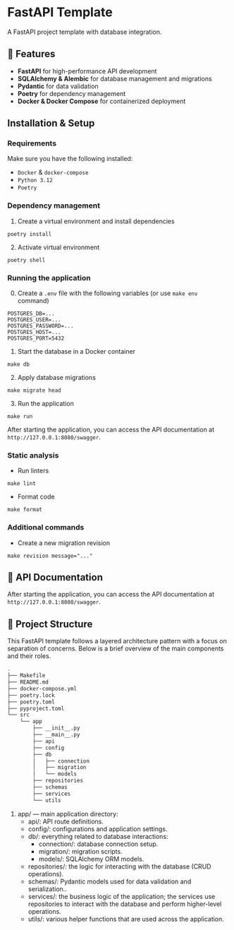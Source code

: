 # FastAPI Template
A FastAPI project template with database integration.

## 🚀 Features

- **FastAPI** for high-performance API development
- **SQLAlchemy & Alembic** for database management and migrations
- **Pydantic** for data validation
- **Poetry** for dependency management
- **Docker & Docker Compose** for containerized deployment


## Installation & Setup

### Requirements

Make sure you have the following installed:

- `Docker` & `docker-compose`
- `Python 3.12`
- `Poetry`

### Dependency management

1. Create a virtual environment and install dependencies
```commandline
poetry install
```

2. Activate virtual environment

```commandline
poetry shell
```

### Running the application

0. Create a `.env` file with the following variables (or use `make env` command)
```dotenv
POSTGRES_DB=...
POSTGRES_USER=...
POSTGRES_PASSWORD=...
POSTGRES_HOST=...
POSTGRES_PORT=5432
```

1. Start the database in a Docker container
```commandline
make db
```
2. Apply database migrations
```commandline
make migrate head
```
3. Run the application
```commandline
make run
```

After starting the application, you can access the API documentation at `http://127.0.0.1:8080/swagger`.


### Static analysis

- Run linters
```commandline
make lint
```

- Format code
```commandline
make format
```

### Additional commands

- Create a new migration revision
```commandline
make revision message="..."
```

## 📖 API Documentation

After starting the application, you can access the API documentation at `http://127.0.0.1:8080/swagger`.

## 📁 Project Structure

This FastAPI template follows a layered architecture pattern with a focus on separation of concerns. Below is a brief overview of the main components and their roles.

```bash
.
├── Makefile
├── README.md
├── docker-compose.yml
├── poetry.lock
├── poetry.toml
├── pyproject.toml
└── src
    └── app
        ├── __init__.py
        ├── __main__.py
        ├── api
        ├── config
        ├── db
        │   ├── connection
        │   ├── migration
        │   └── models
        ├── repositories
        ├── schemas
        ├── services
        └── utils
```

1. app/ — main application directory:
   - api/: API route definitions.
   - config/: configurations and application settings.
   - db/: everything related to database interactions:
        - connection/: database connection setup.
        - migration/: migration scripts.
        - models/: SQLAlchemy ORM models.
   - repositories/: the logic for interacting with the database (CRUD operations).
   - schemas/: Pydantic models used for data validation and serialization..
   - services/: the business logic of the application; the services use repositories to interact with the database and perform higher-level operations.
   - utils/: various helper functions that are used across the application.
